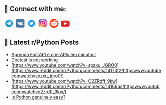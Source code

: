 ## 🔎 Connect with me:
[<img src="https://github.com/bullbesh/bullbesh/blob/main/images/Telegram.png" width="32" height="32" />](https://t.me/bullbesh)
[<img src="https://github.com/bullbesh/bullbesh/blob/main/images/VK.png" width="32" height="32" />](https://vk.com/bullbesh)
[<img src="https://github.com/bullbesh/bullbesh/blob/main/images/Twitter.png" width="32" height="32" />](https://twitter.com/bullbesh1)
[<img src="https://github.com/bullbesh/bullbesh/blob/main/images/Instagram.png" width="32" height="32" />](https://www.instagram.com/bullbesh)
[<img src="https://github.com/bullbesh/bullbesh/blob/main/images/Reddit.png" width="32" height="32" />](https://www.reddit.com/user/bullbesh)
[<img src="https://github.com/bullbesh/bullbesh/blob/main/images/YouTube.png" width="32" height="32" />](https://www.youtube.com/channel/UCtfjRs6uzgq5mfm8S06WTcg)

## 📕 Latest r/Python Posts
<!-- BLOG-POST-LIST:START -->
- [Aprenda FastAPI e crie APIs em minutos!](https://www.reddit.com/r/Python/comments/1417oq0/aprenda_fastapi_e_crie_apis_em_minutos/)
- [Doctest is not working](https://www.reddit.com/r/Python/comments/1417fvk/doctest_is_not_working/)
- [https://www.youtube.com/watch?v=spzxu_JGRO0](https://www.reddit.com/r/Python/comments/14173f2/httpswwwyoutubecomwatchvspzxu_jgro0/)
- [https://www.youtube.com/watch?v=O2ZRdff_9kw](https://www.reddit.com/r/Python/comments/14166qs/httpswwwyoutubecomwatchvo2zrdff_9kw/)
- [Is Python genuinely easy?](https://www.reddit.com/r/Python/comments/1415hlx/is_python_genuinely_easy/)
<!-- BLOG-POST-LIST:END -->
